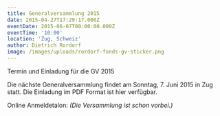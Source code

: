 ```yaml
---
title: Generalversammlung 2015
date: 2015-04-27T17:29:17.000Z
eventDate: 2015-06-07T00:00:00.000Z
eventTime: '10:00'
location: 'Zug, Schweiz'
author: Dietrich Rordorf
image: /images/uploads/rordorf-fonds-gv-sticker.png
---
```

Termin und Einladung für die GV 2015

<!--more-->

Die nächste Generalversammlung findet am Sonntag, 7. Juni 2015 in Zug statt. Die Einladung im PDF Format ist hier verfügbar.

Online Anmeldetalon:
*(Die Versammlung ist schon vorbei.)*
